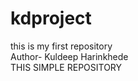 # kdproject
this is my first repository
<br>
Author- Kuldeep Harinkhede
<br>
THIS SIMPLE REPOSITORY

